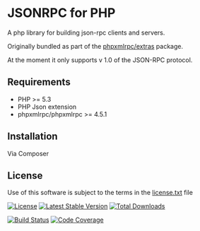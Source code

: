 JSONRPC for PHP
==============
A php library for building json-rpc clients and servers.

Originally bundled as part of the [phpxmlrpc/extras](https://github.com/gggeek/phpxmlrpc-jsonrpc) package.

At the moment it only supports v 1.0 of the JSON-RPC protocol.

Requirements
------------

* PHP >= 5.3
* PHP Json extension
* phpxmlrpc/phpxmlrpc >= 4.5.1

Installation
------------

Via Composer

License
-------
Use of this software is subject to the terms in the [license.txt](license.txt) file

[![License](https://poser.pugx.org/phpxmlrpc/jsonrpc/license)](https://packagist.org/packages/phpxmlrpc/jsonrpc)
[![Latest Stable Version](https://poser.pugx.org/phpxmlrpc/jsonrpc/v/stable)](https://packagist.org/packages/phpxmlrpc/jsonrpc)
[![Total Downloads](https://poser.pugx.org/phpxmlrpc/jsonrpc/downloads)](https://packagist.org/packages/phpxmlrpc/jsonrpc)

[![Build Status](https://travis-ci.com/gggeek/phpxmlrpc-jsonrpc.svg)](https://travis-ci.com/gggeek/phpxmlrpc-jsonrpc)
[![Code Coverage](https://scrutinizer-ci.com/g/gggeek/phpxmlrpc-jsonrpc/badges/coverage.png)](https://scrutinizer-ci.com/g/gggeek/phpxmlrpc-jsonrpc)
